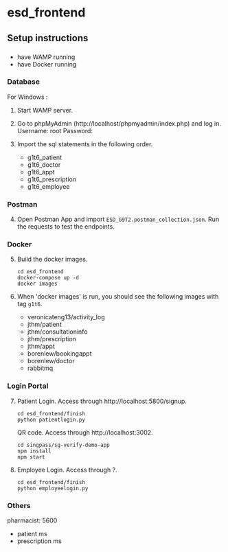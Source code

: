 # esd_frontend

## Setup instructions
###
- have WAMP running
- have Docker running


### Database
For Windows :
1.  Start WAMP server.

2.  Go to phpMyAdmin (http://localhost/phpmyadmin/index.php) and log in.
    Username: root
    Password: 

3.  Import the sql statements in the following order.
    - g1t6_patient
    - g1t6_doctor
    - g1t6_appt
    - g1t6_prescription
    - g1t6_employee


### Postman
4.  Open Postman App and import `ESD_G9T2.postman_collection.json`.
    Run the requests to test the endpoints.

### Docker
5.  Build the docker images.
    ```
    cd esd_frontend
    docker-compose up -d
    docker images
    ```

6.  When 'docker images' is run, you should see the following images with tag `g1t6`.
    - veronicateng13/activity_log
    - jthm/patient
    - jthm/consultationinfo
    - jthm/prescription
    - jthm/appt
    - borenlew/bookingappt
    - borenlew/doctor
    - rabbitmq

### Login Portal
7.  Patient Login. Access through http://localhost:5800/signup.
    ```
    cd esd_frontend/finish
    python patientlogin.py
    ```

    QR code. Access through http://localhost:3002.
    ```
    cd singpass/sg-verify-demo-app
    npm install
    npm start
    ```

8. Employee Login. Access through ?.
    ```
    cd esd_frontend/finish
    python employeelogin.py
    ```


### Others
pharmacist: 5600
- patient ms
- prescription ms
